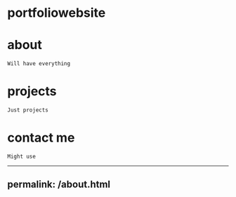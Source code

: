 # portfoliowebsite

# about
    Will have everything

# projects
    Just projects

# contact me
    Might use

---
permalink: /about.html
---